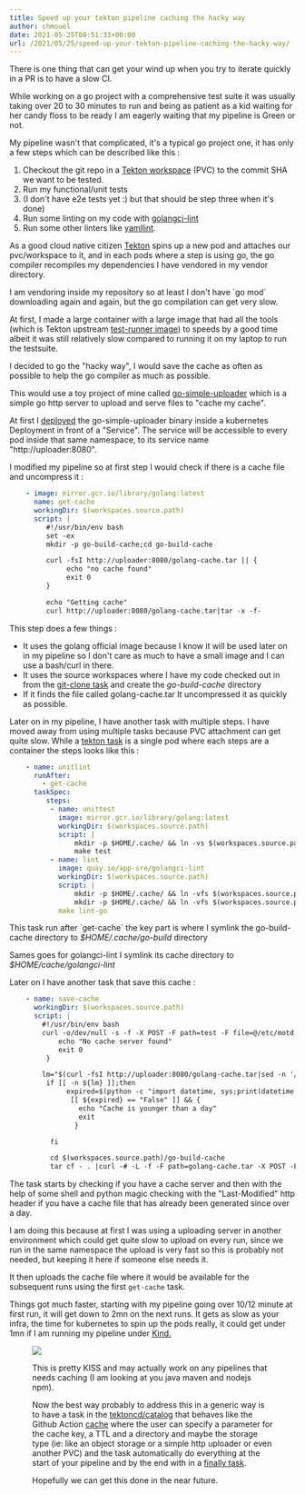 ```yaml
---
title: Speed up your tekton pipeline caching the hacky way
author: chmouel
date: 2021-05-25T08:51:33+00:00
url: /2021/05/25/speed-up-your-tekton-pipeline-caching-the-hacky-way/
---
```

There is one thing that can get your wind up when you try to iterate quickly in a PR is to have a slow CI.

While working on a go project with a comprehensive test suite it was usually taking over 20 to 30 minutes to run and being as patient as a kid waiting for her candy floss to be ready I am eagerly waiting that my pipeline is Green or not.

My pipeline wasn't that complicated, it's a typical go project one, it has only a few steps which can be described like this :

  1. Checkout the git repo in a [Tekton workspace][1] (PVC) to the commit SHA we want to be tested.
  2. Run my functional/unit tests
  3. (I don't have e2e tests yet :) but that should be step three when it's done)
  4. Run some linting on my code with [golangci-lint][2]
  5. Run some other linters like <a href="http://yamllint" data-type="URL" data-id="yamllint">yamllint</a>.

As a good cloud native citizen [Tekton][3] spins up a new pod and attaches our pvc/workspace to it, and in each pods where a step is using go, the go compiler recompiles my dependencies I have vendored in my vendor directory.

I am vendoring inside my repository so at least I don't have \`go mod\` downloading again and again, but the go compilation can get very slow.

At first, I made a large container with a large image that had all the tools (which is Tekton upstream [test-runner image][4]) to speeds by a good time albeit it was still relatively slow compared to running it on my laptop to run the testsuite.

I decided to go the "hacky way", I would save the cache as often as possible to help the go compiler as much as possible.

This would use a toy project of mine called [go-simple-uploader][5] which is a simple go http server to upload and serve files to "cache my cache".

At first I [deployed][6] the go-simple-uploader binary inside a kubernetes Deployment in front of a "Service". The service will be accessible to every pod inside that same namespace, to its service name "http://uploader:8080".

I modified my pipeline so at first step I would check if there is a cache file and uncompress it :

```yaml
    - image: mirror.gcr.io/library/golang:latest
      name: get-cache
      workingDir: $(workspaces.source.path)
      script: |
         #!/usr/bin/env bash
         set -ex
         mkdir -p go-build-cache;cd go-build-cache

         curl -fsI http://uploader:8080/golang-cache.tar || {
              echo "no cache found"
              exit 0
         }

         echo "Getting cache"
         curl http://uploader:8080/golang-cache.tar|tar -x -f-
```

This step does a few things :

  * It uses the golang official image because I know it will be used later on in my pipeline so I don't care as much to have a small image and I can use a bash/curl in there.
  * It uses the source workspaces where I have my code checked out in from the [git-clone task][7] and create the _go-build-cache_ directory
  * If it finds the file called golang-cache.tar It uncompressed it as quickly as possible.

Later on in my pipeline, I have another task with multiple steps. I have moved away from using multiple tasks because PVC attachment can get quite slow. While a [tekton task][8] is a single pod where each steps are a container the steps looks like this :

```yaml
    - name: unitlint
      runAfter:
        - get-cache
      taskSpec:
         steps:
          - name: unittest
            image: mirror.gcr.io/library/golang:latest
            workingDir: $(workspaces.source.path)
            script: |
                mkdir -p $HOME/.cache/ && ln -vs $(workspaces.source.path)/go-build-cache $HOME/.cache/go-build
                make test
          - name: lint
            image: quay.io/app-sre/golangci-lint
            workingDir: $(workspaces.source.path)
            script: |
                mkdir -p $HOME/.cache/ && ln -vfs $(workspaces.source.path)/go-build-cache $HOME/.cache/go-build
                mkdir -p $HOME/.cache/ && ln -vfs $(workspaces.source.path)/go-build-cache $HOME/.cache/golangci-lint
            make lint-go
```

This task run after \`get-cache\` the key part is where I symlink the go-build-cache directory to _$HOME/.cache/go-build_ directory

Sames goes for golangci-lint I symlink its cache directory to _$HOME/cache/golangci-lint_

Later on I have another task that save this cache :

```yaml
    - name: save-cache
      workingDir: $(workspaces.source.path)
      script: |
        #!/usr/bin/env bash
        curl -o/dev/null -s -f -X POST -F path=test -F file=@/etc/motd  http://uploader:8080/upload || {
            echo "No cache server found"
            exit 0
         }

        lm="$(curl -fsI http://uploader:8080/golang-cache.tar|sed -n '/Last-Modified/ { s/Last-Modified: //;s/\r//; p}')"
         if [[ -n ${lm} ]];then
              expired=$(python -c "import datetime, sys;print(datetime.datetime.now() > datetime.datetime.strptime(sys.argv[1], '%a, %d %b %Y %X %Z') + datetime.timedelta(days=1))" "${lm}")
               [[ ${expired} == "False" ]] && {
                 echo "Cache is younger than a day"
                 exit
                }

          fi

          cd $(workspaces.source.path)/go-build-cache
          tar cf - . |curl -# -L -f -F path=golang-cache.tar -X POST -F "file=@-" http://uploader:8080/upload
```

The task starts by checking if you have a cache server and then with the help of some shell and python magic checking with the "Last-Modified" http header if you have a cache file that has already been generated since over a day.

I am doing this because at first I was using a uploading server in another environment which could get quite slow to upload on every run, since we run in the same namespace the upload is very fast so this is probably not needed, but keeping it here if someone else needs it.

It then uploads the cache file where it would be available for the subsequent runs using the first `get-cache` task.

Things got much faster, starting with my pipeline going over 10/12 minute at first run, it will get down to 2mn on the next runs. It gets as slow as your infra, the time for kubernetes to spin up the pods really, it could get under 1mn if I am running my pipeline under [Kind.][9]<figure class="wp-block-image size-large">

![](/wp-content/uploads/2021/05/image-1024x764.png)

This is pretty KISS and may actually work on any pipelines that needs caching (I am looking at you java maven and nodejs npm).

Now the best way probably to address this in a generic way is to have a task in the [tektoncd/catalog][11] that behaves like the Github Action [cache][12] where the user can specify a parameter for the cache key, a TTL and a directory and maybe the storage type (ie: like an object storage or a simple http uploader or even another PVC) and the task automatically do everything at the start of your pipeline and by the end with in a [finally task][13].

Hopefully we can get this done in the near future.

 [1]: https://github.com/tektoncd/pipeline/blob/main/docs/workspaces.md
 [2]: https://golangci-lint.run/
 [3]: http://github.com/tektoncd/pipeline
 [4]: https://github.com/tektoncd/plumbing/blob/main/tekton/images/test-runner/
 [5]: https://github.com/chmouel/go-simple-uploader
 [6]: https://github.com/chmouel/go-simple-uploader/blob/master/kubernetes/deployment.yaml
 [7]: https://github.com/tektoncd/catalog/blob/main/task/git-clone/0.3/git-clone.yaml
 [8]: https://github.com/tektoncd/pipeline/blob/main/docs/tasks.md#overview
 [9]: https://kind.sigs.k8s.io/docs/user/quick-start/
 [10]: /wp-content/uploads/2021/05/image.png
 [11]: http://github.com/tektoncd/catalog
 [12]: https://github.com/marketplace/actions/cache
 [13]: https://github.com/jerop/pipeline/blob/weinft/docs/pipelines.md#guard-finally-task-execution-using-whenexpressions

